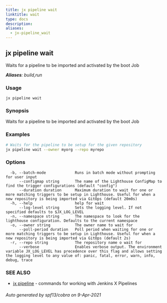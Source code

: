 ```yaml
---
title: jx pipeline wait
linktitle: wait
type: docs
description: 
aliases:
  - jx-pipeline_wait
---
```


## jx pipeline wait

Waits for a pipeline to be imported and activated by the boot Job

***Aliases**: build,run*

### Usage

```
jx pipeline wait
```

### Synopsis

Waits for a pipeline to be imported and activated by the boot Job

### Examples

  ```bash
  # Waits for the pipeline to be setup for the given repository
  jx pipeline wait --owner myorg --repo myrepo

  ```
### Options

```
  -b, --batch-mode             Runs in batch mode without prompting for user input
      --configmap string       The name of the Lighthouse ConfigMap to find the trigger configurations (default "config")
      --duration duration      Maximum duration to wait for one or more matching triggers to be setup in Lighthouse. Useful for when a new repository is being imported via GitOps (default 20m0s)
  -h, --help                   help for wait
      --log-level string       Sets the logging level. If not specified defaults to $JX_LOG_LEVEL
  -n, --namespace string       The namespace to look for the lighthouse configuration. Defaults to the current namespace
  -o, --owner string           The owner name to wait for
      --poll-period duration   Poll period when waiting for one or more matching triggers to be setup in Lighthouse. Useful for when a new repository is being imported via GitOps (default 2s)
  -r, --repo string            The repository name o wait for
      --verbose                Enables verbose output. The environment variable JX_LOG_LEVEL has precedence over this flag and allows setting the logging level to any value of: panic, fatal, error, warn, info, debug, trace
```

### SEE ALSO

* [jx pipeline](..)	 - commands for working with Jenkins X Pipelines

###### Auto generated by spf13/cobra on 9-Apr-2021
